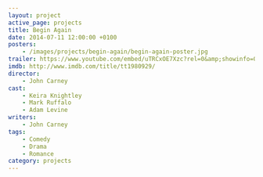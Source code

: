 ```yaml
---
layout: project
active_page: projects
title: Begin Again
date: 2014-07-11 12:00:00 +0100
posters:
    - /images/projects/begin-again/begin-again-poster.jpg
trailer: https://www.youtube.com/embed/uTRCxOE7Xzc?rel=0&amp;showinfo=0
imdb: http://www.imdb.com/title/tt1980929/
director:
    - John Carney
cast:
    - Keira Knightley
    - Mark Ruffalo
    - Adam Levine
writers:
    - John Carney
tags:
    - Comedy
    - Drama
    - Romance
category: projects
---
```

